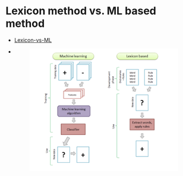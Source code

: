 # Lexicon method vs. ML based method

* [Lexicon-vs-ML](https://deepai.org/machine-learning-glossary-and-terms/lexicon)
  
*  <img src="figs/lexicon_vs_ML.png" style="display: block; margin: auto" alt="Lexicon vs ML" width="400"/>
